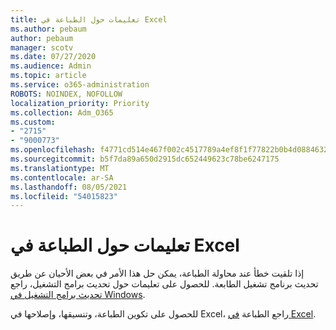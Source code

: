 ```yaml
---
title: تعليمات حول الطباعة في Excel
ms.author: pebaum
author: pebaum
manager: scotv
ms.date: 07/27/2020
ms.audience: Admin
ms.topic: article
ms.service: o365-administration
ROBOTS: NOINDEX, NOFOLLOW
localization_priority: Priority
ms.collection: Adm_O365
ms.custom:
- "2715"
- "9000773"
ms.openlocfilehash: f4771cd514e467f002c4517789a4ef8f1f77822b0b4d0884632cafb98b60e470
ms.sourcegitcommit: b5f7da89a650d2915dc652449623c78be6247175
ms.translationtype: MT
ms.contentlocale: ar-SA
ms.lasthandoff: 08/05/2021
ms.locfileid: "54015823"
---
```

# <a name="help-with-printing-in-excel"></a>تعليمات حول الطباعة في Excel

إذا تلقيت خطأ عند محاولة الطباعة، يمكن حل هذا الأمر في بعض الأحيان عن طريق تحديث برنامج تشغيل الطابعة. للحصول على تعليمات حول تحديث برامج التشغيل، راجع [تحديث برامج التشغيل في Windows](https://support.microsoft.com/help/4028443/windows-10-update-drivers).

للحصول على تكوين الطباعة، وتنسيقها، وإصلاحها في Excel، راجع الطباعة [في Excel](https://support.office.com/client/9785e791-de6f-48dd-9b0d-899d75c33d69).